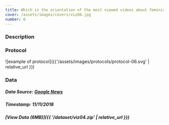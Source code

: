 ```yaml
---
title: Which is the orientation of the most viewed videos about feminism and which is the reaction of the users?
cover: /assets/images/covers/viz06.jpg
number: 6
---
```

### Description



### Protocol
![example of protocol]({{'/assets/images/protocols/protocol-06.svg' | relative_url }})


### Data
##### Data Source: [Google News](https://news.google.com/)
##### Timestamp: 11/11/2018
##### [View Data (6MB)]({{ '/dataset/viz04.zip' | relative_url }})
